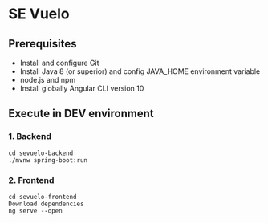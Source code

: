 # SE Vuelo

## Prerequisites

- Install and configure Git
- Install Java 8 (or superior) and config JAVA_HOME environment variable
- node.js and npm
- Install globally Angular CLI version 10

## Execute in DEV environment

### 1. Backend
```
cd sevuelo-backend
./mvnw spring-boot:run
```


### 2. Frontend
```
cd sevuelo-frontend
Download dependencies
ng serve --open
```
